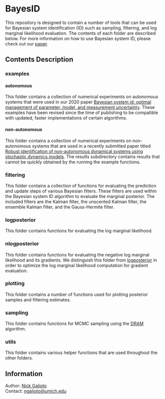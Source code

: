 # BayesID

This repository is designed to contain a number of tools that can be used for Bayesian system identification (ID) such as sampling, filtering, and log marginal likelihood evaluation. The contents of each folder are described below. For more information on how to use Bayesian system ID, please check out our [paper](https://link.springer.com/article/10.1007/s11071-020-05925-8).

## Contents Description

### examples

#### autonomous
This folder contains a collection of numerical experiments on autonomous systems that were used in our 2020 paper [Bayesian system id: optimal management of parameter, model, and measurement uncertainty](https://link.springer.com/article/10.1007/s11071-020-05925-8). These examples have been revised since the time of publishing to be compatible with updated, faster implementations of certain algorithms.

#### non-autonomous
This folder contains a collection of numerical experiments on non-autonomous systems that are used in a recently submitted paper titled [Robust identification of non-autonomous dynamical systems using stochastic dynamics models](https://arxiv.org/abs/2212.13902). The results subdirectory contains results that cannot be quickly obtained by the running the example functions.

### filtering
This folder contains a collection of functions for evaluating the prediction and update steps of various Bayesian filters. These filters are used within the Bayesian system ID algorithm to evaluate the marginal posterior. The included filters are the Kalman filter, the unscented Kalman filter, the ensemble Kalman filter, and the Gauss-Hermite filter.

### logposterior
This folder contains functions for evaluating the log marginal likelihood.

### nlogposterior
This folder contains functions for evaluating the negative log marginal likelihood and its gradients. We distinguish this folder from [logposterior](#logposterior) in order to optimize the log marginal likelihood computation for gradient evaluation.

### plotting
This folder contains a number of functions used for plotting posterior samples and filtering estimates.

### sampling
This folder contains functions for MCMC sampling using the [DRAM](https://link.springer.com/article/10.1007/s11222-006-9438-0) algorithm.

### utils
This folder contains various helper functions that are used throughout the other folders.

## Information
Author: [Nick Galioto](https://scholar.google.com/citations?user=psGSgNoAAAAJ&hl=en&oi=sra)\
Contact: [ngalioto@umich.edu](mailto:ngalioto@umich.edu)
